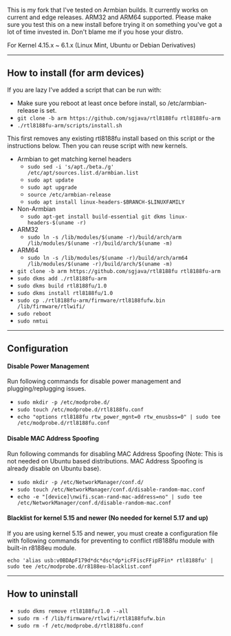 This is my fork that I've tested on Armbian builds. It currently works on current and edge releases. ARM32 and ARM64 supported.
Please make sure you test this on a new install before trying it on something you've got 
a lot of time invested in. Don't blame me if you hose your distro.

For Kernel 4.15.x ~ 6.1.x (Linux Mint, Ubuntu or Debian Derivatives)

------------------

## How to install (for arm devices)

If you are lazy I've added a script that can be run with:
* Make sure you reboot at least once before install, so /etc/armbian-release is set.
* `git clone -b arm https://github.com/sgjava/rtl8188fu rtl8188fu-arm`
*  `./rtl8188fu-arm/scripts/install.sh`

This first removes any existing rtl8188fu install based on this script or the instructions 
below. Then you can reuse script with new kernels.

* Armbian to get matching kernel headers
    * `sudo sed -i 's/apt./beta./g' /etc/apt/sources.list.d/armbian.list`
    * `sudo apt update`
    * `sudo apt upgrade`
    * `source /etc/armbian-release`
    * `sudo apt install linux-headers-$BRANCH-$LINUXFAMILY`
* Non-Armbian
    * `sudo apt-get install build-essential git dkms linux-headers-$(uname -r)`
* ARM32 
    * `sudo ln -s /lib/modules/$(uname -r)/build/arch/arm /lib/modules/$(uname -r)/build/arch/$(uname -m)`
* ARM64
    * `sudo ln -s /lib/modules/$(uname -r)/build/arch/arm64 /lib/modules/$(uname -r)/build/arch/$(uname -m)`
* `git clone -b arm https://github.com/sgjava/rtl8188fu rtl8188fu-arm`
* `sudo dkms add ./rtl8188fu-arm`
* `sudo dkms build rtl8188fu/1.0`
* `sudo dkms install rtl8188fu/1.0`
* `sudo cp ./rtl8188fu-arm/firmware/rtl8188fufw.bin /lib/firmware/rtlwifi/`
* `sudo reboot`
* `sudo nmtui`

------------------

## Configuration

#### Disable Power Management

Run following commands for disable power management and plugging/replugging issues.

* `sudo mkdir -p /etc/modprobe.d/`
* `sudo touch /etc/modprobe.d/rtl8188fu.conf`
* `echo "options rtl8188fu rtw_power_mgnt=0 rtw_enusbss=0" | sudo tee /etc/modprobe.d/rtl8188fu.conf`

#### Disable MAC Address Spoofing

Run following commands for disabling MAC Address Spoofing (Note: This is not needed on Ubuntu based distributions. MAC Address Spoofing is already disable on Ubuntu base).

* `sudo mkdir -p /etc/NetworkManager/conf.d/`
* `sudo touch /etc/NetworkManager/conf.d/disable-random-mac.conf`
* `echo -e "[device]\nwifi.scan-rand-mac-address=no" | sudo tee /etc/NetworkManager/conf.d/disable-random-mac.conf`

#### Blacklist for kernel 5.15 and newer (No needed for kernel 5.17 and up)

If you are using kernel 5.15 and newer, you must create a configuration file with following commands for preventing to conflict rtl8188fu module with built-in r8188eu module.

`echo 'alias usb:v0BDApF179d*dc*dsc*dp*icFFiscFFipFFin* rtl8188fu' | sudo tee /etc/modprobe.d/r8188eu-blacklist.conf`

------------------

## How to uninstall

* `sudo dkms remove rtl8188fu/1.0 --all`
* `sudo rm -f /lib/firmware/rtlwifi/rtl8188fufw.bin`
* `sudo rm -f /etc/modprobe.d/rtl8188fu.conf`

